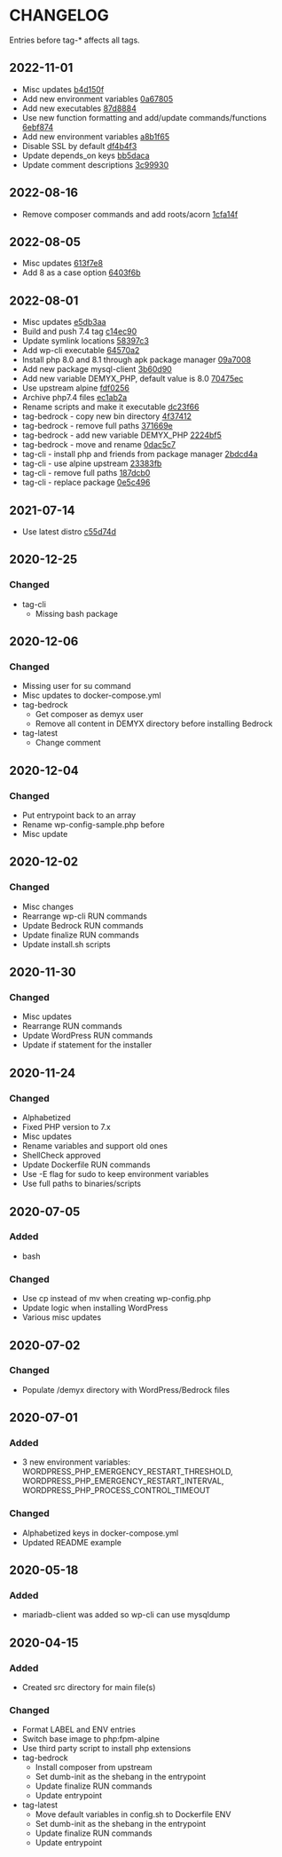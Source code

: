 # CHANGELOG
Entries before tag-* affects all tags. 

## 2022-11-01
- Misc updates [b4d150f](https://github.com/demyxsh/wordpress/commit/b4d150f9145ec1873745747db4965d85a733f01d)
- Add new environment variables [0a67805](https://github.com/demyxsh/wordpress/commit/0a67805a45c8f3817450da56a4956705e1c4138e)
- Add new executables [87d8884](https://github.com/demyxsh/wordpress/commit/87d8884be032b88bffa4a4f904333951ddb7f1d1)
- Use new function formatting and add/update commands/functions [6ebf874](https://github.com/demyxsh/wordpress/commit/6ebf874291531b272da8cd31ff98456d8cf3bd8f)
- Add new environment variables [a8b1f65](https://github.com/demyxsh/wordpress/commit/a8b1f6541ecf3589edc91daf09f5cdc2c4ca1034)
- Disable SSL by default [df4b4f3](https://github.com/demyxsh/wordpress/commit/df4b4f3c97d2e47c7c46cc5edf2abb45f3a7bb39)
- Update depends_on keys [bb5daca](https://github.com/demyxsh/wordpress/commit/bb5daca8a0bd4b7dda6e598f516516924523fe0a)
- Update comment descriptions [3c99930](https://github.com/demyxsh/wordpress/commit/3c99930b3f5eb9fe789f970570e7156ea9083988)

## 2022-08-16
- Remove composer commands and add roots/acorn [1cfa14f](https://github.com/demyxsh/wordpress/commit/1cfa14fddc30c2b55d4e22ec565245478136e3a8)

## 2022-08-05
- Misc updates [613f7e8](https://github.com/demyxsh/wordpress/commit/613f7e81da21d4bb3e46a1b28d348ed1f5f75d59)
- Add 8 as a case option [6403f6b](https://github.com/demyxsh/wordpress/commit/6403f6bd3349ad4c1bf0079aec6908201a89e2c9)

## 2022-08-01
- Misc updates [e5db3aa](https://github.com/demyxsh/wordpress/commit/e5db3aa72191d376abfc3f4234d49e81355a7ab8)
- Build and push 7.4 tag [c14ec90](https://github.com/demyxsh/wordpress/commit/c14ec901326fe26e184297ef5b7c4f48cce2ad6a)
- Update symlink locations [58397c3](https://github.com/demyxsh/wordpress/commit/58397c3bc4332b2d9b0f89b2e102b7d06e705569)
- Add wp-cli executable [64570a2](https://github.com/demyxsh/wordpress/commit/64570a2a924cd66da6c0f887db3e1e510a89d4ef)
- Install php 8.0 and 8.1 through apk package manager [09a7008](https://github.com/demyxsh/wordpress/commit/09a70086e75bfa937d8c21c8a207d56e23566b9e)
- Add new package mysql-client [3b60d90](https://github.com/demyxsh/wordpress/commit/3b60d902d01008d57f9f49c621e4fa60708847f8)
- Add new variable DEMYX_PHP, default value is 8.0 [70475ec](https://github.com/demyxsh/wordpress/commit/70475ec64ba04809c21ec8dcfddaf0482309cd6c)
- Use upstream alpine [fdf0256](https://github.com/demyxsh/wordpress/commit/fdf0256e81b32142ee29e359f2d9cc243cbd6f50)
- Archive php7.4 files [ec1ab2a](https://github.com/demyxsh/wordpress/commit/ec1ab2ab23333c28d38fd9b311a186e7ea86b8ab)
- Rename scripts and make it executable [dc23f66](https://github.com/demyxsh/wordpress/commit/dc23f6692c13bd36782c5823ef3c365fb77a3992)
- tag-bedrock - copy new bin directory [4f37412](https://github.com/demyxsh/wordpress/commit/4f3741277fed52647b715c9509916a45e599a1b9)
- tag-bedrock - remove full paths [371669e](https://github.com/demyxsh/wordpress/commit/371669e12e88430e6d833fd3a0aa63ad0a957033)
- tag-bedrock - add new variable DEMYX_PHP [2224bf5](https://github.com/demyxsh/wordpress/commit/2224bf5f7519128c08b794fd74609c8619824f83)
- tag-bedrock - move and rename [0dac5c7](https://github.com/demyxsh/wordpress/commit/0dac5c7f1253138ac0419a448b1070093a7790dd)
- tag-cli - install php and friends from package manager [2bdcd4a](https://github.com/demyxsh/wordpress/commit/2bdcd4a1fc786e9c3b5c6e8bc812f488b8794fbe)
- tag-cli - use alpine upstream [23383fb](https://github.com/demyxsh/wordpress/commit/23383fb15fdc87899bf2213c71b479ae47a1b4e7)
- tag-cli - remove full paths [187dcb0](https://github.com/demyxsh/wordpress/commit/187dcb074c43e5a7dd980f409f4e9d78fae82631)
- tag-cli - replace package [0e5c496](https://github.com/demyxsh/wordpress/commit/0e5c496c0de6f1fd9781d951bb7c8ffad1c76881)

## 2021-07-14
- Use latest distro [c55d74d](https://github.com/demyxco/wordpress/commit/c55d74d7ed09fc958ccbf972b17d5c647b025480)

## 2020-12-25
### Changed
- tag-cli
    - Missing bash package

## 2020-12-06
### Changed
- Missing user for su command
- Misc updates to docker-compose.yml
- tag-bedrock
    - Get composer as demyx user
    - Remove all content in DEMYX directory before installing Bedrock
- tag-latest
    - Change comment

## 2020-12-04
### Changed
- Put entrypoint back to an array
- Rename wp-config-sample.php before
- Misc update

## 2020-12-02
### Changed
- Misc changes
- Rearrange wp-cli RUN commands
- Update Bedrock RUN commands
- Update finalize RUN commands
- Update install.sh scripts

## 2020-11-30
### Changed
- Misc updates
- Rearrange RUN commands
- Update WordPress RUN commands
- Update if statement for the installer

## 2020-11-24
### Changed
- Alphabetized
- Fixed PHP version to 7.x
- Misc updates
- Rename variables and support old ones
- ShellCheck approved
- Update Dockerfile RUN commands
- Use -E flag for sudo to keep environment variables
- Use full paths to binaries/scripts

## 2020-07-05
### Added
- bash
### Changed
- Use cp instead of mv when creating wp-config.php
- Update logic when installing WordPress
- Various misc updates

## 2020-07-02
### Changed
- Populate /demyx directory with WordPress/Bedrock files

## 2020-07-01
### Added
- 3 new environment variables: WORDPRESS_PHP_EMERGENCY_RESTART_THRESHOLD, WORDPRESS_PHP_EMERGENCY_RESTART_INTERVAL, WORDPRESS_PHP_PROCESS_CONTROL_TIMEOUT
### Changed
- Alphabetized keys in docker-compose.yml
- Updated README example

## 2020-05-18
### Added
- mariadb-client was added so wp-cli can use mysqldump

## 2020-04-15
### Added
- Created src directory for main file(s)
### Changed
- Format LABEL and ENV entries
- Switch base image to php:fpm-alpine
- Use third party script to install php extensions
- tag-bedrock
    - Install composer from upstream
    - Set dumb-init as the shebang in the entrypoint
    - Update finalize RUN commands
    - Update entrypoint
- tag-latest
    - Move default variables in config.sh to Dockerfile ENV
    - Set dumb-init as the shebang in the entrypoint
    - Update finalize RUN commands
    - Update entrypoint
